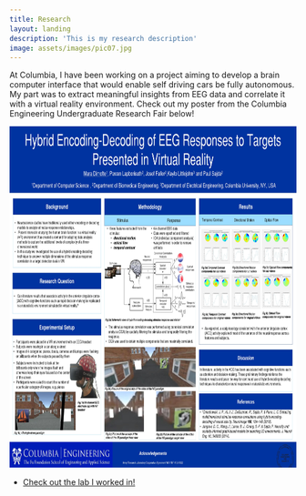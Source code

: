 ```yaml
---
title: Research
layout: landing
description: 'This is my research description'
image: assets/images/pic07.jpg
---
```



<!-- One -->
<section id="one">
	<div class="inner">
		<p>At Columbia, I have been working on a project aiming to develop a brain computer interface that would enable self driving cars be fully autonomous. My part was to extract meaningful insights from EEG data and correlate it with a virtual reality environment. Check out my poster from the Columbia Engineering Undergraduate Research Fair below! </p>
		<img class="marginauto" src="/assets/images/poster.jpg" width="1000" height="600" alt="centered image">
		<ul class="actions">
			<li><a href="http://liinc.bme.columbia.edu/#:~:text=Columbia%20University's%20Laboratory%20for%20Intelligent,September%202000%20by%20Paul%20Sajda.&text=Our%20laboratory%20pursues%20both%20basic%20and%20applied%20neurosciences%20research%20projects." class="button next">Check out the lab I worked in!</a></li>
		</ul>
	</div>
</section>

</div>
